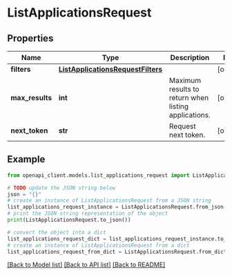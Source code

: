 # ListApplicationsRequest


## Properties

Name | Type | Description | Notes
------------ | ------------- | ------------- | -------------
**filters** | [**ListApplicationsRequestFilters**](ListApplicationsRequestFilters.md) |  | [optional] 
**max_results** | **int** | Maximum results to return when listing applications. | [optional] 
**next_token** | **str** | Request next token. | [optional] 

## Example

```python
from openapi_client.models.list_applications_request import ListApplicationsRequest

# TODO update the JSON string below
json = "{}"
# create an instance of ListApplicationsRequest from a JSON string
list_applications_request_instance = ListApplicationsRequest.from_json(json)
# print the JSON string representation of the object
print(ListApplicationsRequest.to_json())

# convert the object into a dict
list_applications_request_dict = list_applications_request_instance.to_dict()
# create an instance of ListApplicationsRequest from a dict
list_applications_request_from_dict = ListApplicationsRequest.from_dict(list_applications_request_dict)
```
[[Back to Model list]](../README.md#documentation-for-models) [[Back to API list]](../README.md#documentation-for-api-endpoints) [[Back to README]](../README.md)


